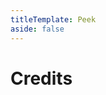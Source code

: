 ```yaml
---
titleTemplate: Peek
aside: false
---
```


# Credits

<Credits :credits="credits"/>

<script setup>
const credits = [
  {
    element: { name: "Simplified Chinese translation" },
    name: {
      name: "Cccc_",
      link: "https://github.com/Cccc-owo",
    },
  },
  {
    element: { name: "Russian translation" },
    name: {
      name: "Disketaa",
      link: "https://github.com/Disketaa",
    },
  },
  {
    element: { name: "Ukrainian translation" },
    name: {
      name: "Un roman",
      link: "https://github.com/unroman",
    },
  },
  {
    element: { name: "Tatar translation" },
    name: {
      name: "Amirhan-Taipovjan-Greatest-I",
      link: "https://github.com/Amirhan-Taipovjan-Greatest-I",
    },
  },
  {
    element: { name: "Belarusian translation" },
    name: {
      name: "Alex Gazmanovich",
      link: "https://github.com/Gazmanovich",
    },
  },
  {
    element: { name: "Traditional Chinese translation" },
    name: {
      name: "dirtTW",
      link: "https://github.com/yichifauzi",
    },
  },
];
</script>
